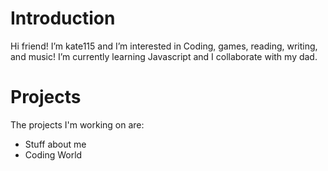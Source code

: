 #
# Introduction

Hi friend! I’m kate115 and I’m interested in Coding, games, reading, writing, and music! I’m currently learning Javascript and I collaborate with my dad.

# Projects

The projects I'm working on are:

- Stuff about me
- Coding World

# 
